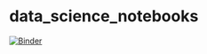 # data_science_notebooks

[![Binder](https://mybinder.org/badge_logo.svg)](https://mybinder.org/v2/gh/mortada-albanna/data_science_notebooks/HEAD)
